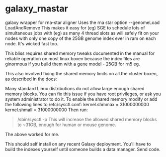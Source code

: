 galaxy_rnastar
==============

galaxy wrapper for rna-star aligner
Uses the rna star option 
--genomeLoad LoadAndRemove
This makes it easy for (eg) SGE to
schedule lots of simultaneous jobs with (eg) as many 4 thread slots
as will safely fit on your nodes with only one copy of the 25GB genome index ever in ram
on each node. It's wicked fast too.

This bliss requires shared memory tweaks documented
in the manual for reliable operation on 
most linux boxen because the index files are ginormous
if you build them with a gene model - 25GB for rn5 eg.

This also involved fixing the shared memory limits on all the cluster boxen, as described in the docs:

Many standard Linux distributions do not allow large enough shared memory blocks. You can fix this issue
if you have root privileges, or ask you system administrator to do it. To enable the shared memory modify or
add the following lines to /etc/sysctl.conf:
kernel.shmmax = 31000000000
kernel.shmall = 31000000000
Then run:
> /sbin/sysctl -p
This will increase the allowed shared memory blocks to ~31GB, enough for human or mouse genome.

The above worked for me.

This should self install on any recent Galaxy deployment.
You'll have to build the indexes yourself until someone builds a data manager.
Send code.


